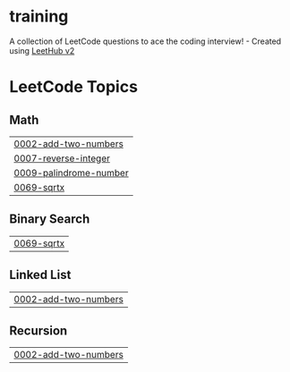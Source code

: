 # training
A collection of LeetCode questions to ace the coding interview! - Created using [LeetHub v2](https://github.com/arunbhardwaj/LeetHub-2.0)

<!---LeetCode Topics Start-->
# LeetCode Topics
## Math
|  |
| ------- |
| [0002-add-two-numbers](https://github.com/RijoversalT/training/tree/master/0002-add-two-numbers) |
| [0007-reverse-integer](https://github.com/RijoversalT/training/tree/master/0007-reverse-integer) |
| [0009-palindrome-number](https://github.com/RijoversalT/training/tree/master/0009-palindrome-number) |
| [0069-sqrtx](https://github.com/RijoversalT/training/tree/master/0069-sqrtx) |
## Binary Search
|  |
| ------- |
| [0069-sqrtx](https://github.com/RijoversalT/training/tree/master/0069-sqrtx) |
## Linked List
|  |
| ------- |
| [0002-add-two-numbers](https://github.com/RijoversalT/training/tree/master/0002-add-two-numbers) |
## Recursion
|  |
| ------- |
| [0002-add-two-numbers](https://github.com/RijoversalT/training/tree/master/0002-add-two-numbers) |
<!---LeetCode Topics End-->